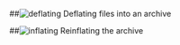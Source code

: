 ##![deflating](/images/deflating.png)
Deflating files into an archive

##![inflating](/images/inflating.png)
Reinflating the archive

